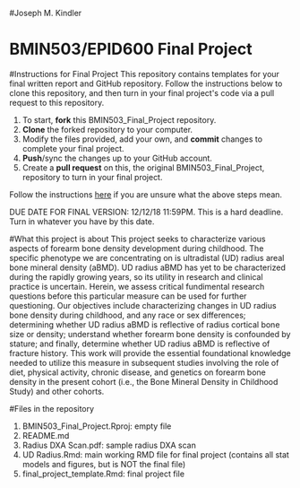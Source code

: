 #Joseph M. Kindler
# BMIN503/EPID600 Final Project

#Instructions for Final Project
This repository contains templates for your final written report and GitHub repository. Follow the instructions below to clone this repository, and then turn in your final project's code via a pull request to this repository.

1. To start, **fork** this BMIN503_Final_Project repository.
1. **Clone** the forked repository to your computer.
1. Modify the files provided, add your own, and **commit** changes to complete your final project.
1. **Push**/sync the changes up to your GitHub account.
1. Create a **pull request** on this, the original BMIN503_Final_Project, repository to turn in your final project.

Follow the instructions [here][forking] if you are unsure what the above steps mean.

DUE DATE FOR FINAL VERSION: 12/12/18 11:59PM. This is a hard deadline. Turn in whatever you have by this date.

<!-- Links -->
[forking]: https://guides.github.com/activities/forking/

#What this project is about
This project seeks to characterize various aspects of forearm bone density development during childhood. The specific phenotype we are concentrating on is ultradistal (UD) radius areal bone mineral density (aBMD). UD radius aBMD has yet to be characterized during the rapidly growing years, so its utility in research and clinical practice is uncertain. Herein, we assess critical fundimental research questions before this particular measure can be used for further questioning. Our objectives include characterizing changes in UD radius bone density during childhood, and any race or sex differences; determining whether UD radius aBMD is reflective of radius cortical bone size or density; understand whether forearm bone density is confounded by stature; and finally, determine whether UD radius aBMD is reflective of fracture history. This work will provide the essential foundational knowledge needed to utilize this measure in subsequent studies involving the role of diet, physical activity, chronic disease, and genetics on forearm bone density in the present cohort (i.e., the Bone Mineral Density in Childhood Study) and other cohorts. 

#Files in the repository
1. BMIN503_Final_Project.Rproj: empty file
2. README.md
3. Radius DXA Scan.pdf: sample radius DXA scan
4. UD Radius.Rmd: main working RMD file for final project (contains all stat models and figures, but is NOT the final file)
5. final_project_template.Rmd: final project file


